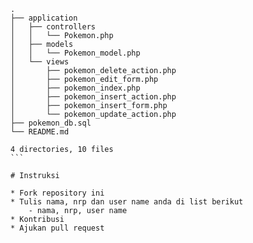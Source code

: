 ````
.
├── application
│   ├── controllers
│   │   └── Pokemon.php
│   ├── models
│   │   └── Pokemon_model.php
│   └── views
│       ├── pokemon_delete_action.php
│       ├── pokemon_edit_form.php
│       ├── pokemon_index.php
│       ├── pokemon_insert_action.php
│       ├── pokemon_insert_form.php
│       └── pokemon_update_action.php
├── pokemon_db.sql
└── README.md

4 directories, 10 files
```

# Instruksi

* Fork repository ini
* Tulis nama, nrp dan user name anda di list berikut
    - nama, nrp, user name
* Kontribusi
* Ajukan pull request
